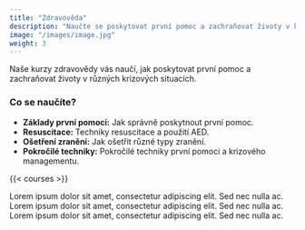```yaml
---
title: "Zdravověda"
description: "Naučte se poskytovat první pomoc a zachraňovat životy v krizových situacích."
image: "/images/image.jpg"
weight: 3
---
```


Naše kurzy zdravovědy vás naučí, jak poskytovat první pomoc a zachraňovat životy v různých krizových situacích.

### Co se naučíte?

- **Základy první pomoci:** Jak správně poskytnout první pomoc.
- **Resuscitace:** Techniky resuscitace a použití AED.
- **Ošetření zranění:** Jak ošetřit různé typy zranění.
- **Pokročilé techniky:** Pokročilé techniky první pomoci a krizového managementu.

{{< courses >}}

Lorem ipsum dolor sit amet, consectetur adipiscing elit. Sed nec nulla ac. Lorem ipsum dolor sit amet, consectetur adipiscing elit. Sed nec nulla ac. Lorem ipsum dolor sit amet, consectetur adipiscing elit. Sed nec nulla ac.


